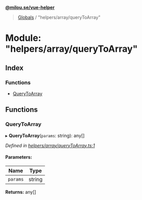 **[@milou.se/vue-helper](../README.md)**

> [Globals](../globals.md) / "helpers/array/queryToArray"

# Module: "helpers/array/queryToArray"

## Index

### Functions

* [QueryToArray](_helpers_array_querytoarray_.md#querytoarray)

## Functions

### QueryToArray

▸ **QueryToArray**(`params`: string): any[]

*Defined in [helpers/array/queryToArray.ts:1](https://github.com/milou-se/milou-vue-helper/blob/67af96b/src/helpers/array/queryToArray.ts#L1)*

#### Parameters:

Name | Type |
------ | ------ |
`params` | string |

**Returns:** any[]
